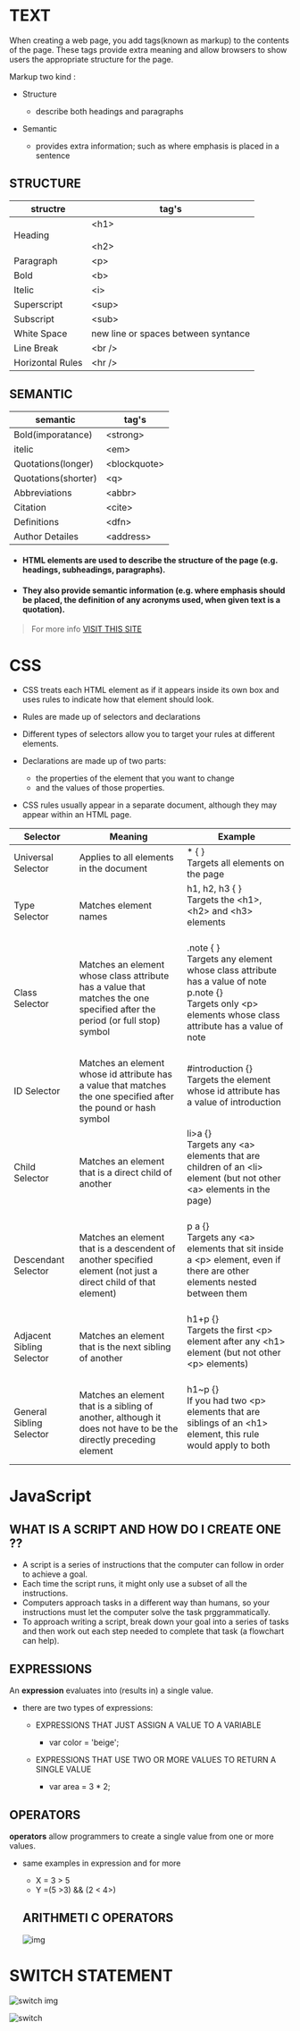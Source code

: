 # TEXT

When creating a web page, you add tags(known as markup) to the contents of the page. These tags provide extra meaning and allow browsers to show users the appropriate structure for the page.

Markup two kind :

- Structure

  - describe both headings and paragraphs

- Semantic
  - provides extra information; such as where emphasis is placed in a sentence

## STRUCTURE

| structre         | tag's                               |
| ---------------- | ----------------------------------- |
| Heading          | \<h1> <br><br> \<h2>                |
| Paragraph        | \<p>                                |
| Bold             | \<b>                                |
| Itelic           | \<i>                                |
| Superscript      | \<sup>                              |
| Subscript        | \<sub>                              |
| White Space      | new line or spaces between syntance |
| Line Break       | \<br />                             |
| Horizontal Rules | \<hr />                             |

## SEMANTIC

| semantic            | tag's         |
| ------------------- | ------------- |
| Bold(imporatance)   | \<strong>     |
| itelic              | \<em>         |
| Quotations(longer)  | \<blockquote> |
| Quotations(shorter) | \<q>          |
| Abbreviations       | \<abbr>       |
| Citation            | \<cite>       |
| Definitions         | \<dfn>        |
| Author Detailes     | \<address>    |

- #### HTML elements are used to describe the **structure** of the page (e.g. headings, subheadings, paragraphs).

- #### They also provide **semantic** information (e.g. where emphasis should be placed, the definition of any acronyms used, when given text is a quotation).

> For more info [VISIT THIS SITE](https://www.tutorialspoint.com/html/html_basic_tags.htm)

# CSS

- CSS treats each HTML element as if it appears inside its own box and uses rules to indicate how that element should look.

- Rules are made up of selectors and declarations

- Different types of selectors allow you to target your rules at different elements.

- Declarations are made up of two parts:

  - the properties of the element that you want to change
  - and the values of those properties.

- CSS rules usually appear in a separate document, although they may appear within an HTML page.

| Selector                  | Meaning                                                                                                                    | Example                                                                                                                                                                     |
| ------------------------- | -------------------------------------------------------------------------------------------------------------------------- | --------------------------------------------------------------------------------------------------------------------------------------------------------------------------- |
| Universal Selector        | Applies to all elements in the document                                                                                    | \* { } <br>Targets all elements on the page                                                                                                                                 |
| Type Selector             | Matches element names                                                                                                      | h1, h2, h3 { } <br> Targets the \<h1>, \<h2> and \<h3> elements <br><br>                                                                                                    |
| Class Selector            | Matches an element whose class attribute has a value that matches the one specified after the period (or full stop) symbol | .note { }<br> Targets any element whose class attribute has a value of note <br>p.note {} <br> Targets only \<p> elements whose class attribute has a value of note<br><br> |
| ID Selector               | Matches an element whose id attribute has a value that matches the one specified after the pound or hash symbol            | #introduction {} <br> Targets the element whose id attribute has a value of introduction <br><br>                                                                           |
| Child Selector            | Matches an element that is a direct child of another                                                                       | li>a {} <br> Targets any \<a> elements that are children of an \<li> element (but not other \<a> elements in the page) <br><br>                                             |
| Descendant Selector       | Matches an element that is a descendent of another specified element (not just a direct child of that element)             | p a {} <br> Targets any \<a> elements that sit inside a \<p> element, even if there are other elements nested between them <br><br>                                         |
| Adjacent Sibling Selector | Matches an element that is the next sibling of another                                                                     | h1+p {} <br>Targets the first \<p> element after any \<h1> element (but not other \<p> elements) <br><br>                                                                   |
| General Sibling Selector  | Matches an element that is a sibling of another, although it does not have to be the directly preceding element            | h1~p {} <br> If you had two \<p> elements that are siblings of an \<h1> element, this rule would apply to both <br><br>                                                     |

# JavaScript

## WHAT IS A SCRIPT AND HOW DO I CREATE ONE ??

- A script is a series of instructions that the computer can follow in order to achieve a goal.
- Each time the script runs, it might only use a subset of all the instructions.
- Computers approach tasks in a different way than humans, so your instructions must let the computer solve the task prggrammatically.
- To approach writing a script, break down your goal into a series of tasks and then work out each step needed to complete that task (a flowchart can help).

## EXPRESSIONS

An **expression** evaluates into (results in) a single value.

- there are two types of expressions:

  - EXPRESSIONS THAT JUST ASSIGN A VALUE TO A VARIABLE

    - var color = 'beige';

  - EXPRESSIONS THAT USE TWO OR MORE VALUES TO RETURN A SINGLE VALUE
    - var area = 3 \* 2;

## OPERATORS

**operators** allow programmers to create a single value from one or more values.

- same examples in expression and for more

  - X = 3 > 5
  - Y =(5 >3) && (2 < 4>)

  ## ARITHMETI C OPERATORS

  ![img](https://www.circuitcrush.com/wp-content/uploads/C-Operator-Summary-Table.jpg)

# SWITCH STATEMENT

![switch img](https://th.bing.com/th/id/Ref5e80a9092b9d0681b7368978349f08?rik=ClCPh1YVVcQnjA&riu=http%3a%2f%2fjava.meritcampus.com%2fcore-java-topics%2fimages%2fJava_Switch_Case.jpg&ehk=h0KULaLr9PTo3swgzQokHZ7WUucGdIPNTmZI6eBevIM%3d&risl=&pid=ImgRaw)

![switch](https://javatutoring.com/wp-content/uploads/2016/12/java-switch-statement-407x330.png)
